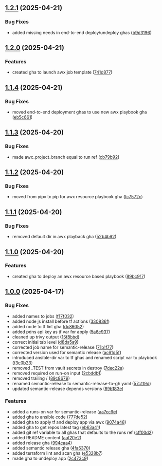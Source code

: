 ## [1.2.1](https://github.com/Knighten-Homelab/gha-reusable-workflows/compare/1.2.0...1.2.1) (2025-04-21)

### Bug Fixes

* added missing needs in end-to-end deploy/undeploy ghas ([b9d3196](https://github.com/Knighten-Homelab/gha-reusable-workflows/commit/b9d3196525f263bba7854ae556b4ce2773d004c0))

## [1.2.0](https://github.com/Knighten-Homelab/gha-reusable-workflows/compare/1.1.4...1.2.0) (2025-04-21)

### Features

* created gha to launch awx job template ([741d877](https://github.com/Knighten-Homelab/gha-reusable-workflows/commit/741d877ea6e9ce36761d8082c4554b8e24f9365a))

## [1.1.4](https://github.com/Knighten-Homelab/gha-reusable-workflows/compare/1.1.3...1.1.4) (2025-04-21)

### Bug Fixes

* moved end-to-end deployment ghas to use new awx playbook gha ([eb5c661](https://github.com/Knighten-Homelab/gha-reusable-workflows/commit/eb5c661c8a4065209776ac24b06a2280926a5f98))

## [1.1.3](https://github.com/Knighten-Homelab/gha-reusable-workflows/compare/1.1.2...1.1.3) (2025-04-20)

### Bug Fixes

* made awx_project_branch equal to run ref ([cb79b92](https://github.com/Knighten-Homelab/gha-reusable-workflows/commit/cb79b9274ec66a61d3dfedfb515700871dd43228))

## [1.1.2](https://github.com/Knighten-Homelab/gha-reusable-workflows/compare/1.1.1...1.1.2) (2025-04-20)

### Bug Fixes

* moved from pipx to pip for awx resource playbook gha ([fc7572c](https://github.com/Knighten-Homelab/gha-reusable-workflows/commit/fc7572c8b496ce602e315d7c524ceef13e409754))

## [1.1.1](https://github.com/Knighten-Homelab/gha-reusable-workflows/compare/1.1.0...1.1.1) (2025-04-20)

### Bug Fixes

* removed default dir in awx playback gha ([52b4b62](https://github.com/Knighten-Homelab/gha-reusable-workflows/commit/52b4b6209569e31515164f6d7b07c2e8254fd81b))

## [1.1.0](https://github.com/Knighten-Homelab/gha-reusable-workflows/compare/1.0.0...1.1.0) (2025-04-20)

### Features

* created gha to deploy an awx resource based playbook ([89bc917](https://github.com/Knighten-Homelab/gha-reusable-workflows/commit/89bc917728c54317af20867a1e3fb16983c245b4))

## [1.0.0](https://github.com/Knighten-Homelab/gha-reusable-workflows/compare/...1.0.0) (2025-04-17)

### Bug Fixes

* added names to jobs ([f17f032](https://github.com/Knighten-Homelab/gha-reusable-workflows/commit/f17f0321129c42f158c9b75b3875d433157fe8e1))
* added node js install before tf actions ([330836f](https://github.com/Knighten-Homelab/gha-reusable-workflows/commit/330836f182e406ae57be58f4797bae42df8faa8f))
* added node to tf lint gha ([dc86052](https://github.com/Knighten-Homelab/gha-reusable-workflows/commit/dc860528e525764d7a655af70a0b7786d6ba8043))
* added pdns api key as tf var for apply ([5a6c937](https://github.com/Knighten-Homelab/gha-reusable-workflows/commit/5a6c937e2c2dee613737f2e524dbb07063d57430))
* cleaned up trivy output ([15f8bbd](https://github.com/Knighten-Homelab/gha-reusable-workflows/commit/15f8bbdda0a2df5940cc4964497269c475d2e6af))
* correct initial tab level ([d8da5a9](https://github.com/Knighten-Homelab/gha-reusable-workflows/commit/d8da5a978934db16e90a067cb7a6fd38a185dd70))
* corrected job name for semantic-release ([71b1f77](https://github.com/Knighten-Homelab/gha-reusable-workflows/commit/71b1f77f4dc411695279e6d720853eba160da241))
* corrected version used for semantic release ([ac61d5f](https://github.com/Knighten-Homelab/gha-reusable-workflows/commit/ac61d5fcb09c164ea0b6f434c514c0228b34a947))
* introduced ansible-dir var to tf ghas and renamed script var to playbook ([f3e0b23](https://github.com/Knighten-Homelab/gha-reusable-workflows/commit/f3e0b23694abdaa9e8c978beb5a2e84b2e198b59))
* removed _TEST from vault secrets in destroy ([7dec22a](https://github.com/Knighten-Homelab/gha-reusable-workflows/commit/7dec22a1e24317dfc2596a83699638c1f0fd3203))
* removed required on run-on input ([2cbddb1](https://github.com/Knighten-Homelab/gha-reusable-workflows/commit/2cbddb1a2a6381b47f90e566fdeb8f5a8fb1e58e))
* removed trailing / ([89c8679](https://github.com/Knighten-Homelab/gha-reusable-workflows/commit/89c867960cd5309a6c0056e10feb817a179a3773))
* renamed semantic-release to semantic-release-to-gh.yaml ([57c119d](https://github.com/Knighten-Homelab/gha-reusable-workflows/commit/57c119daebec332d150499302d163f71863afde1))
* updated semantic-release depends versions ([89b183e](https://github.com/Knighten-Homelab/gha-reusable-workflows/commit/89b183ea14d22ce737dd9fd5cc5aed6ce257880b))

### Features

* added a runs-on var for semantic-release ([aa7cc9e](https://github.com/Knighten-Homelab/gha-reusable-workflows/commit/aa7cc9e87f48154443e4a9b4a543bca749566570))
* added gha to ansible code ([777de52](https://github.com/Knighten-Homelab/gha-reusable-workflows/commit/777de5237e221bdf63b6867634442995696398f3))
* added gha to apply tf and deploy app via awx ([9074a48](https://github.com/Knighten-Homelab/gha-reusable-workflows/commit/9074a48701ac73314a6ac1348f5bdc4a4d2d25b8))
* added gha to get repos latest tag ([eb63a41](https://github.com/Knighten-Homelab/gha-reusable-workflows/commit/eb63a41d7bed90236886a68eb176696156b76842))
* added git ref variable to all ghas that defaults to the runs ref ([cff00d2](https://github.com/Knighten-Homelab/gha-reusable-workflows/commit/cff00d23ac70e598200d0632313c705eecc84015))
* added README content ([aaf20e2](https://github.com/Knighten-Homelab/gha-reusable-workflows/commit/aaf20e26cb44d5cf223e564570ceba9e2544bbfb))
* added release gha ([994caa4](https://github.com/Knighten-Homelab/gha-reusable-workflows/commit/994caa4070aa18bf9ddfa88098afd882c55b67d0))
* added semantic release gha ([4fa5370](https://github.com/Knighten-Homelab/gha-reusable-workflows/commit/4fa5370b2be57f07ceb9d79e9b22e2ca1098745f))
* added terraform lint and scan gha ([e5328b7](https://github.com/Knighten-Homelab/gha-reusable-workflows/commit/e5328b7bf266859e938eb13ee84bc83aee9ca53d))
* made gha to undeploy app ([2c473c9](https://github.com/Knighten-Homelab/gha-reusable-workflows/commit/2c473c92a2d6c425f27e3840b569f0e8738366c5))
